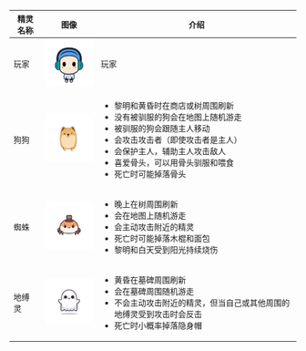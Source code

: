| 精灵名称 | 图像                                                         | 介绍                                                                                                                                                                      |
| -------- | ------------------------------------------------------------ |-------------------------------------------------------------------------------------------------------------------------------------------------------------------------|
| 玩家     | <img src="../sandbox_town_frontend/src/assets/img/USER.png" width="120" /> | 玩家                                                                                                                                                                      |
| 狗狗     | <img src="../sandbox_town_frontend/src/assets/img/DOG.png" width="120" /> | <ul><li>黎明和黄昏时在商店或树周围刷新</li><li>没有被驯服的狗会在地图上随机游走</li><li>被驯服的狗会跟随主人移动</li><li>会攻击攻击者（即使攻击者是主人）</li><li>会保护主人，辅助主人攻击敌人</li><li>喜爱骨头，可以用骨头驯服和喂食</li><li>死亡时可能掉落骨头</li></ul> |
| 蜘蛛     | <img src="../sandbox_town_frontend/src/assets/img/SPIDER.png" width="120" /> | <ul><li>晚上在树周围刷新</li><li>会在地图上随机游走</li><li>会主动攻击附近的精灵</li><li>死亡时可能掉落木棍和面包</li><li>黎明和白天受到阳光持续烧伤</li></ul>                                                              |
| 地缚灵 | <img src="../sandbox_town_frontend/src/assets/img/EARTHBOUND_SPIRIT.png" width="120" /> | <ul><li>黄昏在墓碑周围刷新</li><li>会在墓碑周围随机游走</li><li>不会主动攻击附近的精灵，但当自己或其他周围的地缚灵受到攻击时会反击</li><li>死亡时小概率掉落隐身帽</li></ul>                                    |

